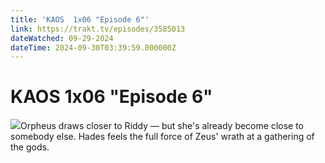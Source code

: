 ```yaml
---
title: 'KAOS  1x06 "Episode 6"' 
link: https://trakt.tv/episodes/3585013
dateWatched: 09-29-2024
dateTime: 2024-09-30T03:39:59.000000Z
---
```

# KAOS  1x06 "Episode 6"

![](https://walter-r2.trakt.tv/images/episodes/003/585/013/screenshots/thumb/8e3a4dcdcd.jpg)Orpheus draws closer to Riddy — but she's already become close to somebody else. Hades feels the full force of Zeus' wrath at a gathering of the gods.